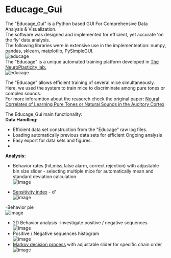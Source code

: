 # Educage_Gui
The "Educage_Gui" is a Python based GUI For Comprehensive Data Analysis & Visualization.  
The software was designed and implemented for efficient, yet accurate 'on the fly' data analysis.  
The following libraries were in extensive use in the implementeation: numpy, pandas, sklearn, matplotlib, PySimpleGUI.  
![educage](https://user-images.githubusercontent.com/83977654/125738396-c04dadb0-f1c5-44ee-9a78-c24285c02706.png)  
The "Educage" is a unique automated training platform developed in [The NeuroPlasticity lab.](https://elsc.huji.ac.il/people-directory/faculty-members/adi-mizrahi/)  
![educage](https://user-images.githubusercontent.com/83977654/125638474-76cc2aa7-50bc-4027-8dd0-14d97fd2bb00.png)

The "Educage" allows efficient training of several mice simultaneously.  
Here, we used the system to train mice to discriminate among pure tones or complex sounds.  
For more inforamtion about the reaserch check the original paper: [Neural Correlates of Learning Pure Tones or Natural Sounds in the Auditory Cortex](https://www.frontiersin.org/articles/10.3389/fncir.2019.00082/full)
  
The Educage_Gui main functionality:    
**Data Handling:**  
- Efficient data set construction from the "Educage" raw log files.  
- Loading automatically previous data sets for efficient Ongoing analysis  
- Easy export for data sets and figures.  
- 
**Analysis:**  
- Behavior rates (hit,miss,false alarm, correct rejection) with adjustable bin size slider - selecting multiple mice for automatically mean and standard deviation calculation  
![image](https://user-images.githubusercontent.com/83977654/125960881-d1aff91a-27c1-4c51-bc90-9df2578fe94c.png)

- [Sensitivity index](https://en.wikipedia.org/wiki/Sensitivity_index) - d'  
![image](https://user-images.githubusercontent.com/83977654/125957870-9278eab7-9b86-4f65-ab66-454f22db4084.png)

-Behavior pie  
![image](https://user-images.githubusercontent.com/83977654/125958120-f34e1783-ecb1-4ebe-8987-673133ac09d8.png)


- 2D Behavior analysis -investigate positive / negative sequences  
![image](https://user-images.githubusercontent.com/83977654/125958545-2e837b1d-329e-4010-a909-11b64dac1c46.png)
- Positive / Negative sequences histogram  
![image](https://user-images.githubusercontent.com/83977654/125959767-d2dac492-478d-44af-9bbb-d60a61e971f6.png)  
- [Markov decision process](https://en.wikipedia.org/wiki/Markov_decision_process) with adjustable slider for specific chain order  
![image](https://user-images.githubusercontent.com/83977654/125960514-0aa8dafb-cfc7-4f65-9d04-7b05c04b56e2.png)

